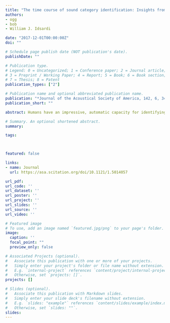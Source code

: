 ```yaml
---
title: "The time course of sound category identification: Insights from acoustic features"
authors:
- ogg 
- bob
- William J. Idsardi

date: "2017-12-01T00:00:00Z"
doi: ""

# Schedule page publish date (NOT publication's date).
publishDate: ""

# Publication type.
# Legend: 0 = Uncategorized; 1 = Conference paper; 2 = Journal article;
# 3 = Preprint / Working Paper; 4 = Report; 5 = Book; 6 = Book section;
# 7 = Thesis; 8 = Patent
publication_types: ["2"]

# Publication name and optional abbreviated publication name.
publication: "*Journal of the Acoustical Society of America, 142, 6, 3459–3473.*"
publication_short: ""

abstract: Humans have an impressive, automatic capacity for identifying and organizing sounds in their environment. However, little is known about the timescales that sound identification functions on, or the acoustic features that listeners use to identify auditory objects. To better understand the temporal and acoustic dynamics of sound category identification, two go/no-go perceptual gating studies were conducted. Participants heard speech, musical instrument, and human-environmental sounds ranging from 12.5 to 200 ms in duration. Listeners could reliably identify sound categories with just 25 ms of duration. In experiment 1, participants' performance on instrument sounds showed a distinct processing advantage at shorter durations. Experiment 2 revealed that this advantage was largely dependent on regularities in instrument onset characteristics relative to the spectrotemporal complexity of environmental sounds and speech. Models of participant responses indicated that listeners used spectral, temporal, noise, and pitch cues in the task. Aspects of spectral centroid were associated with responses for all categories, while noisiness and spectral flatness were associated with environmental and instrument responses, respectively. Responses for speech and environmental sounds were also associated with spectral features that varied over time. Experiment 2 indicated that variability in fundamental frequency was useful in identifying steady state speech and instrument stimuli

# Summary. An optional shortened abstract.
summary:

tags:
 


featured: false

links:
- name: Journal
  url: https://asa.scitation.org/doi/10.1121/1.5014057

url_pdf:
url_code: ''
url_dataset: ''
url_poster: ''
url_project: ''
url_slides: ''
url_source: ''
url_video: ''

# Featured image
# To use, add an image named `featured.jpg/png` to your page's folder. 
image:
  caption: ''
  focal_point: ""
  preview_only: false

# Associated Projects (optional).
#   Associate this publication with one or more of your projects.
#   Simply enter your project's folder or file name without extension.
#   E.g. `internal-project` references `content/project/internal-project/index.md`.
#   Otherwise, set `projects: []`.
projects: []

# Slides (optional).
#   Associate this publication with Markdown slides.
#   Simply enter your slide deck's filename without extension.
#   E.g. `slides: "example"` references `content/slides/example/index.md`.
#   Otherwise, set `slides: ""`.
slides:
---
```


